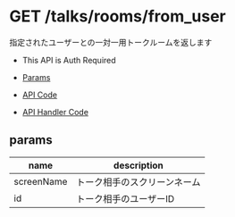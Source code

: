 # GET /talks/rooms/from_user

指定されたユーザーとの一対一用トークルームを返します

- This API is Auth Required

- [Params](#params)
- [API Code](/src/endpoints/talks/rooms/from_user.js)
- [API Handler Code](/src/handlers/web/talks/rooms/from_user.js)

## params


name|description
---|---
screenName|トーク相手のスクリーンネーム
id|トーク相手のユーザーID
